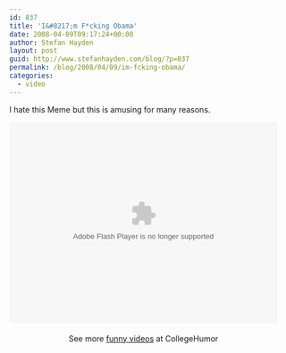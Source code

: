 ```yaml
---
id: 837
title: 'I&#8217;m F*cking Obama'
date: 2008-04-09T09:17:24+00:00
author: Stefan Hayden
layout: post
guid: http://www.stefanhayden.com/blog/?p=837
permalink: /blog/2008/04/09/im-fcking-obama/
categories:
  - video
---
```

I hate this Meme but this is amusing for many reasons.

<object type="application/x-shockwave-flash" data="http://www.collegehumor.com/moogaloop/moogaloop.swf?clip_id=1809483&fullscreen=1" width="480" height="360" ><param name="allowfullscreen" value="true" /><param name="movie" quality="best" value="http://www.collegehumor.com/moogaloop/moogaloop.swf?clip_id=1809483&fullscreen=1" /></object><div style="padding:5px 0; text-align:center; width:480px;">See more <a href="http://www.collegehumor.com/videos">funny videos</a> at CollegeHumor</div>